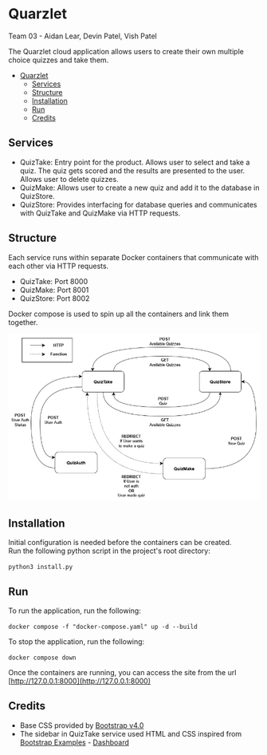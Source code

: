 # Quarzlet

Team 03 - Aidan Lear, Devin Patel, Vish Patel

The Quarzlet cloud application allows users to create their own multiple choice quizzes and take them.

- [Quarzlet](#quarzlet)
  - [Services](#services)
  - [Structure](#structure)
  - [Installation](#installation)
  - [Run](#run)
  - [Credits](#credits)

## Services

- QuizTake: Entry point for the product. Allows user to select and take a quiz. The quiz gets scored and the results are presented to the user. Allows user to delete quizzes.
- QuizMake: Allows user to create a new quiz and add it to the database in QuizStore.
- QuizStore: Provides interfacing for database queries and communicates with QuizTake and QuizMake via HTTP requests.

## Structure

Each service runs within separate Docker containers that communicate with each other via HTTP requests.

- QuizTake: Port 8000
- QuizMake: Port 8001
- QuizStore: Port 8002

Docker compose is used to spin up all the containers and link them together.

![Quarzlet Service Structure](documentation/Service-Components.png)

## Installation

Initial configuration is needed before the containers can be created.  
Run the following python script in the project's root directory:

`python3 install.py`

## Run

To run the application, run the following:

`docker compose -f "docker-compose.yaml" up -d --build`

To stop the application, run the following:

`docker compose down`

Once the containers are running, you can access the site from the url  
[http://127.0.0.1:8000](http://127.0.0.1:8000)

## Credits

- Base CSS provided by [Bootstrap v4.0](https://getbootstrap.com/)
- The sidebar in QuizTake service used HTML and CSS inspired from [Bootstrap Examples](https://getbootstrap.com/docs/4.1/examples/) - [Dashboard](https://getbootstrap.com/docs/4.1/examples/dashboard)
